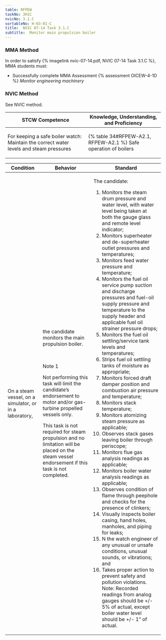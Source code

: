 ```yaml
---
table: RFPEW
taskNo: 3H1C
nvicNo: 3.1.C 
sortableNo: H-03-01-C
title:  NVIC 07-14 Task 3.1.C
subtitle:  Monitor main propulsion boiler
---
```



### MMA Method

In order to satisfy  {% imagelink nvic-07-14.pdf, NVIC 07-14 Task 3.1.C %}, MMA students must:

* Successfully complete MMA Assessment {% assessment OICEW-4-1D %} *Monitor engineering machinery*


### NVIC Method

<a onclick="togglevisibility('nvic_methods')" >See NVIC method.</a>

<div id='nvic_methods' class='hide'>

<table>
<thead>
<tr>
<th class='forty'> STCW Competence </th>
<th class='sixty'> Knowledge, Understanding, and Proficiency </th>
</tr>
</thead>




<tbody>
<tr><td markdown='1'>

For keeping a safe boiler watch: Maintain the correct water levels and steam pressures

</td><td markdown='1'>

{% table 34#RFPEW-A2.1, RFPEW-A2.1 %} Safe operation of boilers

</td></tr>


</tbody>
</table>


<table>
<thead>
<tr><th class='twenty'>  Condition </th><th class='twenty'> Behavior </th><th  class='sixty'>Standard </th></tr>
</thead>
<tbody >



<tr><td markdown='1'>

On a steam vessel, on a simulator, or in a laboratory,

</td><td markdown='1'>

the candidate monitors the main propulsion boiler.

<br>

<div class="tooltip" markdown='1'>

Note 1

Not performing this task will limit the candidate’s endorsement to motor and/or gas-turbine propelled vessels only.

This task is not required for steam propulsion and no limitation will be placed on the steam vessel endorsement if this task is not completed.

</div>


</td><td markdown='1'>

The candidate:

1. Monitors the steam drum pressure and water level, with water level being taken at both the gauge glass and remote level indicator;
2. Monitors superheater and de-superheater outlet pressures and temperatures;
3. Monitors feed water pressure and temperature;
4. Monitors the fuel oil service pump suction and discharge pressures and fuel-oil supply pressure and temperature to the supply header and applicable fuel oil strainer pressure drops;
5. Monitors the fuel oil settling/service tank levels and temperatures;
6. Strips fuel oil settling tanks of moisture as appropriate;
7. Monitors forced draft damper position and combustion air pressure and temperature;
8. Monitors stack temperature;
9. Monitors atomizing steam pressure as applicable;
10. Observes stack gases leaving boiler through periscope;
11. Monitors flue gas analysis readings as applicable;
12. Monitors boiler water analysis readings as applicable;
13. Observes condition of flame through peephole and checks for the presence of clinkers;
14. Visually inspects boiler casing, hand holes, manholes, and piping for leaks;
15. N the watch engineer of any unusual or unsafe conditions, unusual sounds, or vibrations; and
16. Takes proper action to prevent safety and pollution violations. Note: Recorded readings from analog gauges should be +/- 5% of actual, except boiler water level should be +/- 1” of actual.

</td></tr>
</tbody>
</table>
</div>
